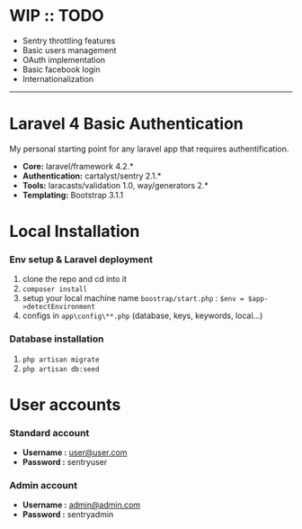 # WIP :: TODO

- Sentry throttling features
- Basic users management
- OAuth implementation
- Basic facebook login
- Internationalization

---


# Laravel 4 Basic Authentication

My personal starting point for any laravel app that requires authentification.

- **Core:** laravel/framework 4.2.*
- **Authentication:** cartalyst/sentry 2.1.*
- **Tools:** laracasts/validation 1.0, way/generators 2.*
- **Templating:** Bootstrap 3.1.1

# Local Installation

### Env setup & Laravel deployment

1. clone the repo and cd into it
2. `composer install`
3. setup your local machine name `boostrap/start.php` : `$env = $app->detectEnvironment`
4. configs in `app\config\**.php` (database, keys, keywords, local...)

### Database installation

1. `php artisan migrate`
2. `php artisan db:seed`


# User accounts

### Standard account

- **Username :** user@user.com
- **Password :** sentryuser

### Admin account

- **Username :** admin@admin.com
- **Password :** sentryadmin